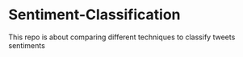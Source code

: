 # Sentiment-Classification
This repo is about comparing different techniques to classify tweets sentiments
